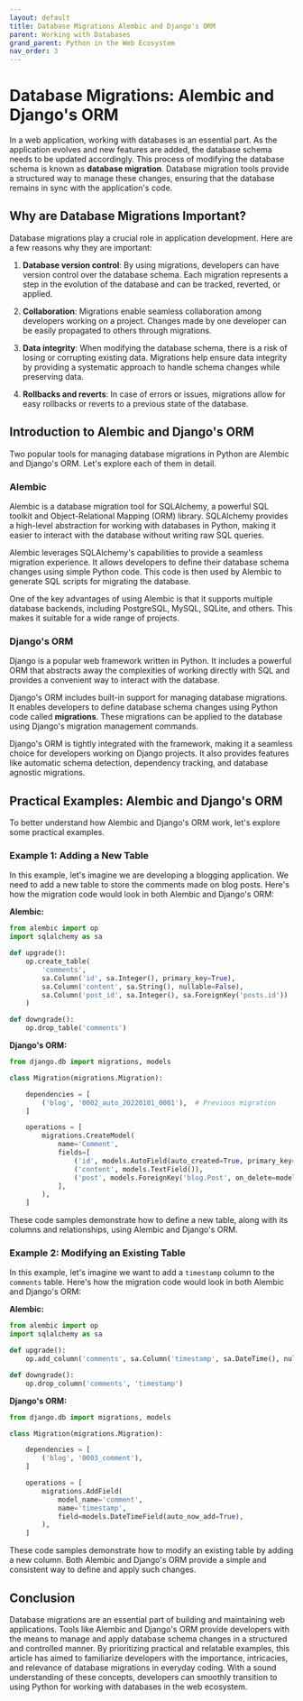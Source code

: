 ```yaml
---
layout: default
title: Database Migrations Alembic and Django's ORM
parent: Working with Databases
grand_parent: Python in the Web Ecosystem
nav_order: 3
---
```

# Database Migrations: Alembic and Django's ORM

In a web application, working with databases is an essential part. As the application evolves and new features are added, the database schema needs to be updated accordingly. This process of modifying the database schema is known as **database migration**. Database migration tools provide a structured way to manage these changes, ensuring that the database remains in sync with the application's code.

## Why are Database Migrations Important?

Database migrations play a crucial role in application development. Here are a few reasons why they are important:

1. **Database version control**: By using migrations, developers can have version control over the database schema. Each migration represents a step in the evolution of the database and can be tracked, reverted, or applied.

2. **Collaboration**: Migrations enable seamless collaboration among developers working on a project. Changes made by one developer can be easily propagated to others through migrations.

3. **Data integrity**: When modifying the database schema, there is a risk of losing or corrupting existing data. Migrations help ensure data integrity by providing a systematic approach to handle schema changes while preserving data.

4. **Rollbacks and reverts**: In case of errors or issues, migrations allow for easy rollbacks or reverts to a previous state of the database.

## Introduction to Alembic and Django's ORM

Two popular tools for managing database migrations in Python are Alembic and Django's ORM. Let's explore each of them in detail.

### Alembic

Alembic is a database migration tool for SQLAlchemy, a powerful SQL toolkit and Object-Relational Mapping (ORM) library. SQLAlchemy provides a high-level abstraction for working with databases in Python, making it easier to interact with the database without writing raw SQL queries.

Alembic leverages SQLAlchemy's capabilities to provide a seamless migration experience. It allows developers to define their database schema changes using simple Python code. This code is then used by Alembic to generate SQL scripts for migrating the database.

One of the key advantages of using Alembic is that it supports multiple database backends, including PostgreSQL, MySQL, SQLite, and others. This makes it suitable for a wide range of projects.

### Django's ORM

Django is a popular web framework written in Python. It includes a powerful ORM that abstracts away the complexities of working directly with SQL and provides a convenient way to interact with the database.

Django's ORM includes built-in support for managing database migrations. It enables developers to define database schema changes using Python code called **migrations**. These migrations can be applied to the database using Django's migration management commands.

Django's ORM is tightly integrated with the framework, making it a seamless choice for developers working on Django projects. It also provides features like automatic schema detection, dependency tracking, and database agnostic migrations.

## Practical Examples: Alembic and Django's ORM

To better understand how Alembic and Django's ORM work, let's explore some practical examples.

### Example 1: Adding a New Table

In this example, let's imagine we are developing a blogging application. We need to add a new table to store the comments made on blog posts. Here's how the migration code would look in both Alembic and Django's ORM:

**Alembic:**

```python
from alembic import op
import sqlalchemy as sa

def upgrade():
    op.create_table(
        'comments',
        sa.Column('id', sa.Integer(), primary_key=True),
        sa.Column('content', sa.String(), nullable=False),
        sa.Column('post_id', sa.Integer(), sa.ForeignKey('posts.id'))
    )

def downgrade():
    op.drop_table('comments')
```

**Django's ORM:**

```python
from django.db import migrations, models

class Migration(migrations.Migration):

    dependencies = [
        ('blog', '0002_auto_20220101_0001'),  # Previous migration
    ]

    operations = [
        migrations.CreateModel(
            name='Comment',
            fields=[
                ('id', models.AutoField(auto_created=True, primary_key=True, serialize=False, verbose_name='ID')),
                ('content', models.TextField()),
                ('post', models.ForeignKey('blog.Post', on_delete=models.CASCADE)),
            ],
        ),
    ]
```

These code samples demonstrate how to define a new table, along with its columns and relationships, using Alembic and Django's ORM.

### Example 2: Modifying an Existing Table

In this example, let's imagine we want to add a `timestamp` column to the `comments` table. Here's how the migration code would look in both Alembic and Django's ORM:

**Alembic:**

```python
from alembic import op
import sqlalchemy as sa

def upgrade():
    op.add_column('comments', sa.Column('timestamp', sa.DateTime(), nullable=False))

def downgrade():
    op.drop_column('comments', 'timestamp')
```

**Django's ORM:**

```python
from django.db import migrations, models

class Migration(migrations.Migration):

    dependencies = [
        ('blog', '0003_comment'),
    ]

    operations = [
        migrations.AddField(
            model_name='comment',
            name='timestamp',
            field=models.DateTimeField(auto_now_add=True),
        ),
    ]
```

These code samples demonstrate how to modify an existing table by adding a new column. Both Alembic and Django's ORM provide a simple and consistent way to define and apply such changes.

## Conclusion

Database migrations are an essential part of building and maintaining web applications. Tools like Alembic and Django's ORM provide developers with the means to manage and apply database schema changes in a structured and controlled manner. By prioritizing practical and relatable examples, this article has aimed to familiarize developers with the importance, intricacies, and relevance of database migrations in everyday coding. With a sound understanding of these concepts, developers can smoothly transition to using Python for working with databases in the web ecosystem.